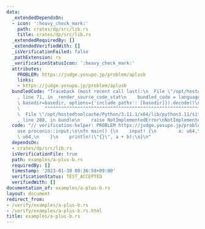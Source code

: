 ```yaml
---
data:
  _extendedDependsOn:
  - icon: ':heavy_check_mark:'
    path: crates/dp/src/lib.rs
    title: crates/dp/src/lib.rs
  _extendedRequiredBy: []
  _extendedVerifiedWith: []
  _isVerificationFailed: false
  _pathExtension: rs
  _verificationStatusIcon: ':heavy_check_mark:'
  attributes:
    PROBLEM: https://judge.yosupo.jp/problem/aplusb
    links:
    - https://judge.yosupo.jp/problem/aplusb
  bundledCode: "Traceback (most recent call last):\n  File \"/opt/hostedtoolcache/Python/3.11.1/x64/lib/python3.11/site-packages/onlinejudge_verify/documentation/build.py\"\
    , line 71, in _render_source_code_stat\n    bundled_code = language.bundle(stat.path,\
    \ basedir=basedir, options={'include_paths': [basedir]}).decode()\n          \
    \         ^^^^^^^^^^^^^^^^^^^^^^^^^^^^^^^^^^^^^^^^^^^^^^^^^^^^^^^^^^^^^^^^^^^^^^^^^^^^^^^^^\n\
    \  File \"/opt/hostedtoolcache/Python/3.11.1/x64/lib/python3.11/site-packages/onlinejudge_verify/languages/rust.py\"\
    , line 288, in bundle\n    raise NotImplementedError\nNotImplementedError\n"
  code: "// verification-helper: PROBLEM https://judge.yosupo.jp/problem/aplusb\n\n\
    use proconio::input;\n\nfn main() {\n    input! {\n        a: u64,\n        b:\
    \ u64,\n    }\n    println!(\"{}\", a + b);\n}\n"
  dependsOn:
  - crates/dp/src/lib.rs
  isVerificationFile: true
  path: examples/a-plus-b.rs
  requiredBy: []
  timestamp: '2023-01-30 00:36:58+09:00'
  verificationStatus: TEST_ACCEPTED
  verifiedWith: []
documentation_of: examples/a-plus-b.rs
layout: document
redirect_from:
- /verify/examples/a-plus-b.rs
- /verify/examples/a-plus-b.rs.html
title: examples/a-plus-b.rs
---
```

